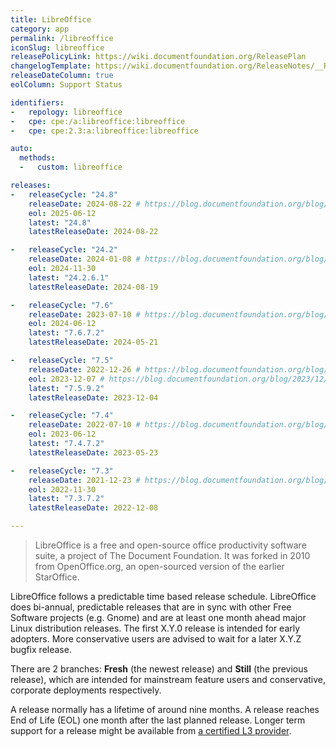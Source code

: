 ```yaml
---
title: LibreOffice
category: app
permalink: /libreoffice
iconSlug: libreoffice
releasePolicyLink: https://wiki.documentfoundation.org/ReleasePlan
changelogTemplate: https://wiki.documentfoundation.org/ReleaseNotes/__RELEASE_CYCLE__
releaseDateColumn: true
eolColumn: Support Status

identifiers:
-   repology: libreoffice
-   cpe: cpe:/a:libreoffice:libreoffice
-   cpe: cpe:2.3:a:libreoffice:libreoffice

auto:
  methods:
  -   custom: libreoffice

releases:
-   releaseCycle: "24.8"
    releaseDate: 2024-08-22 # https://blog.documentfoundation.org/blog/2024/08/22/libreoffice-248/
    eol: 2025-06-12
    latest: "24.8"
    latestReleaseDate: 2024-08-22

-   releaseCycle: "24.2"
    releaseDate: 2024-01-08 # https://blog.documentfoundation.org/blog/2024/01/31/libreoffice-24-2/
    eol: 2024-11-30
    latest: "24.2.6.1"
    latestReleaseDate: 2024-08-19

-   releaseCycle: "7.6"
    releaseDate: 2023-07-10 # https://blog.documentfoundation.org/blog/2023/08/21/libreoffice-7-6-community/
    eol: 2024-06-12
    latest: "7.6.7.2"
    latestReleaseDate: 2024-05-21

-   releaseCycle: "7.5"
    releaseDate: 2022-12-26 # https://blog.documentfoundation.org/blog/2023/02/02/tdf-announces-libreoffice-75-community/
    eol: 2023-12-07 # https://blog.documentfoundation.org/blog/2023/12/07/libreoffice-764-and-759/
    latest: "7.5.9.2"
    latestReleaseDate: 2023-12-04

-   releaseCycle: "7.4"
    releaseDate: 2022-07-10 # https://blog.documentfoundation.org/blog/2022/08/18/libreoffice-7-4-community/
    eol: 2023-06-12
    latest: "7.4.7.2"
    latestReleaseDate: 2023-05-23

-   releaseCycle: "7.3"
    releaseDate: 2021-12-23 # https://blog.documentfoundation.org/blog/2022/02/02/libreoffice-73-community/
    eol: 2022-11-30
    latest: "7.3.7.2"
    latestReleaseDate: 2022-12-08

---
```


> LibreOffice is a free and open-source office productivity software suite, a project of The
> Document Foundation. It was forked in 2010 from OpenOffice.org, an open-sourced version of the
> earlier StarOffice.

LibreOffice follows a predictable time based release schedule. LibreOffice does bi-annual,
predictable releases that are in sync with other Free Software projects (e.g. Gnome) and are at
least one month ahead major Linux distribution releases. The first X.Y.0 release is intended for
early adopters. More conservative users are advised to wait for a later X.Y.Z bugfix release.

There are 2 branches: **Fresh** (the newest release) and **Still** (the previous release), which are
intended for mainstream feature users and conservative, corporate deployments respectively.

A release normally has a lifetime of around nine months. A release reaches End of Life (EOL) one
month after the last planned release. Longer term support for a release might be available from
[a certified L3 provider](https://www.documentfoundation.org/gethelp/developers/).

